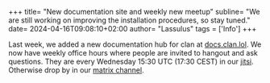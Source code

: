 +++
title= "New documentation site and weekly new meetup"
subline= "We are still working on improving the installation procedures, so stay tuned."
date= 2024-04-16T09:08:10+02:00
author= "Lassulus"
tags = ['Info']
+++

Last week, we added a new documentation hub for clan at [docs.clan.lol](https://docs.clan.lol).
We now have weekly office hours where people are invited to hangout and ask questions.
They are every Wednesday 15:30 UTC (17:30 CEST) in our [jitsi](https://jitsi.lassul.us/clan.lol).
Otherwise drop by in our [matrix channel](https://matrix.to/#/#clan:clan.lol).
